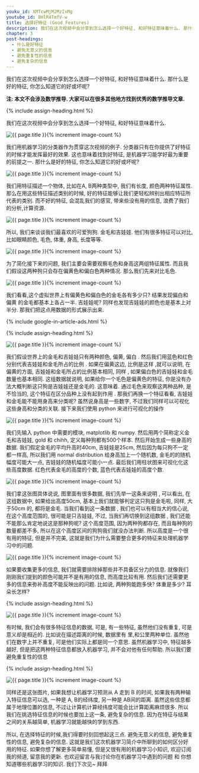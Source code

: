 ```yaml
---
youku_id: XMTcwMjM2MzIxMg
youtube_id: 8HlR4TmfV-w
title: 选择好特征 (Good Features)
description: 我们在这次视频中会分享到怎么选择一个好特征, 和好特征意味着什么. 那什么是好的特征, 你怎么知道它的好或坏呢?
chapter: 3
post-headings:
  - 什么是好特征
  - 避免无意义的信息
  - 避免重复性的信息
  - 避免复杂的信息
---
```


我们在这次视频中会分享到怎么选择一个好特征, 和好特征意味着什么. 
那什么是好的特征, 你怎么知道它的好或坏呢?

**注: 本文不会涉及数学推导. 大家可以在很多其他地方找到优秀的数学推导文章.**

 {% include assign-heading.html %}

我们在这次视频中会分享到怎么选择一个好特征, 和好特征意味着什么.

<img class="course-image" src="/static/results/ML-intro/feature1.png" alt="{{ page.title }}{% increment image-count %}">

我们用机器学习的分类器作为贯穿这次视频的例子. 分类器只有在你提供了好特征的时候才能发挥最好的效果. 这也意味着找到好特征, 是机器学习能学好最为重要的前提之一. 那什么是好的特征, 你怎么知道它的好或坏呢?

<img class="course-image" src="/static/results/ML-intro/feature2.png" alt="{{ page.title }}{% increment image-count %}">

我们用特征描述一个物体, 比如在A, B两种类型中, 我们有长度, 颜色两种特征属性. 那么在用这些特征描述类别的时候, 好的特征能够让我们更轻松辨别出相应特征所代表的类别. 而不好的特征, 会混乱我们的感官, 带来些没有用的信息, 浪费了我们的分析,计算资源.

<img class="course-image" src="/static/results/ML-intro/feature3.png" alt="{{ page.title }}{% increment image-count %}">

所以, 我们来谈谈我们最喜欢的可爱狗狗. 金毛和吉娃娃. 他们有很多特征可以对比, 比如眼睛颜色, 毛色, 体重, 身高, 长度等等.

<img class="course-image" src="/static/results/ML-intro/feature4.png" alt="{{ page.title }}{% increment image-count %}">

为了简化接下来的问题, 我们主要会需要观察毛色和身高这两组特征属性. 而且我们假设这两种狗只会存在偏黄色和偏白色两种情况. 那么我们先来对比毛色.

<img class="course-image" src="/static/results/ML-intro/feature5.png" alt="{{ page.title }}{% increment image-count %}">

我们看看,这个虚拟世界上有偏黄色和偏白色的金毛各有多少只? 结果发现偏白和偏黄 的金毛都基本上各占一半. 吉娃娃呢?  同样也发现吉娃娃的颜色也是基本上对半分. 那我们把这点用数据的形式展示出来.



{% include google-in-article-ads.html %}


 {% include assign-heading.html %}

<img class="course-image" src="/static/results/ML-intro/feature6.png" alt="{{ page.title }}{% increment image-count %}">

我们假设世界上的金毛和吉娃娃只有两种颜色, 偏黄, 偏白 . 然后我们用蓝色和红色分别代表吉娃娃和金毛所占的比例 . 如果在偏黄这边, 比例是这样  ,就可以说明, 在偏黄的方面, 吉娃娃和金毛所占的比例基本相同, 同样 , 如果偏白色的吉娃娃和金毛数量也基本相同. 这组数据就说明, 如果给你一个毛色是偏黄色的特征, 你是没有办法大概判断这只狗是吉娃娃还是金毛的. 这意味着. 通过毛色来观察这两种品种, 是不恰当的, 这个特征在区分品种上没有起到作用  . 那我们再换一个特征看看, 吉娃娃和金毛能不能用身高来分类呢? 虽然说身高是一些数字, 不过我们同样可以可视化这些身高和分类的关联. 接下来我们使用 python 来进行可视化的操作

<img class="course-image" src="/static/results/ML-intro/feature7.png" alt="{{ page.title }}{% increment image-count %}">

我们先输入 python 中需要的模块, matplotlib 和 numpy. 然后用两个简称定义金毛和吉娃娃, gold 和 chihh, 定义每种狗都有500个样本. 然后开始生成一些身高的数据. 我们假定金毛的平均升高时40cm, 吉娃娃是25cm, 然后因为每只狗不一定都一样高, 所以我们用 normal distribution 给身高加上一个随机数, 金毛的的随机幅度可能大一点, 吉娃娃的随机幅度可能小一点. 最后我们用柱状图来可视化化这些高度数据. 红色代表金毛的高度的个数, 蓝色代表吉娃娃的高度个数.

<img class="course-image" src="/static/results/ML-intro/feature8.png" alt="{{ page.title }}{% increment image-count %}">

我们拿这张图具体说说, 图里面有很多数据, 我们先举一这条来说明  , 可以看出, 在这组数据中, 如果给出高度50cm, 基本上我们就能够判定这只狗是金毛啦, 同样, 大于50cm 的, 都将是金毛. 当我们看到这一条数据 , 我们也可以有相当大的信心说, 在这个高度范围的, 很可能是只吉娃娃, 不过, 当我们再切换到这组数据  , 我们还能不能那么肯定地说这是那种狗呢? 这个高度范围, 因为两种狗都存在, 而且每种狗的数量都差不多, 所以在这个高度区间的狗狗我们就没办法判断. 所以高度是一个很有用的特征, 但是并不完美, 这就是我们为什么需要整合更多的特征来处理机器学习中的问题.

<img class="course-image" src="/static/results/ML-intro/feature9.png" alt="{{ page.title }}{% increment image-count %}">

如果要收集更多的信息, 我们就需要排除掉那些并不具备区分力的信息. 就像我们刚刚我们提到的颜色可能并不是有用的信息, 而高度比较有用. 然后我们还需要更多的信息来弥补高度不能反映出的问题. 比如说,  两种狗能跑多快?   体重是多少?  耳朵长怎样?




 {% include assign-heading.html %}

<img class="course-image" src="/static/results/ML-intro/feature10.png" alt="{{ page.title }}{% increment image-count %}">

有时候, 我们会有很多特征信息的数据, 可是, 有一些特征, 虽然他们没有重复, 可是意义却是相近的. 比如说在描述距离的时候, 数据里有  里,和公里两种单位. 虽然他们在数字上并不重复, 可是他们实际上都是同一个意思. 虽然机器学习中, 特征越多越好,  但是把这两种特征信息都放入机器学习, 并不会对他有任何帮助. 所以我们要避免重复性的信息




 {% include assign-heading.html %}

<img class="course-image" src="/static/results/ML-intro/feature11.png" alt="{{ page.title }}{% increment image-count %}">

同样还是这张图片, 如果我想让机器学习预测从 A  走到 B  的时间, 如果我有两种输入特征信息可以选, 一种是 A, B的经纬度,  另一种是 AB间的距离. 虽然这些信息都属于地理位置的信息, 不过让计算机计算经纬度可能会比计算距离麻烦很多. 所以我们在挑选特征信息的时候也要加上这一条,  避免复杂的信息. 因为在特征与结果之间的关系越简单, 机器学习就能越快的学到东西.

所以, 在选择特征的时候,我们得要时刻回想起这三点.  避免无意义的信息,   避免重复性的信息,   避免复杂的信息. 这就是我们这次机器学习简介中所聊到的如何区分好用的特征. 如果你想了解更多简单易懂, 但是又很有用的机器学习小知识, 欢迎订阅我的频道, 留意我的更新. 也欢迎留言与我讨论你在机器学习中遇到的问题 和 你想知道哪些机器学习的知识. 我们下次见~ 拜拜
